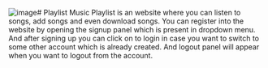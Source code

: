 ![image](https://github.com/SulakshaMetri/Playlist/assets/152889860/750ea9bf-724c-4a6d-8b39-bd0569ba6915)# Playlist
Music Playlist is an website where you can listen to songs, add songs and even download songs.
You can register into the website by opening the signup panel which is present in dropdown menu.
And after signing up you can click on to login in case you want to switch to some other account which is already created.
And logout panel will appear when you want to logout from the account.
